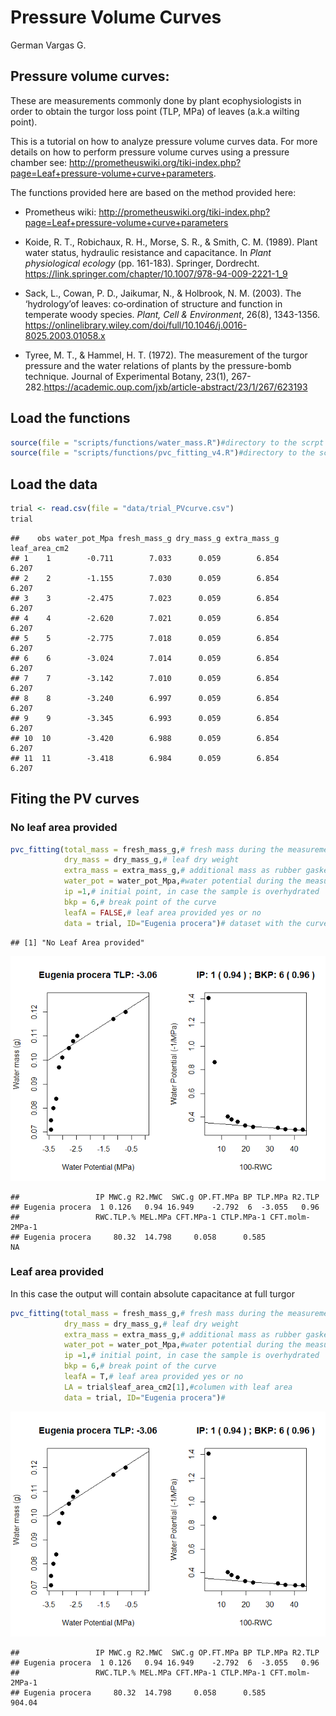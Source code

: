 Pressure Volume Curves
================
German Vargas G.

Pressure volume curves:
-----------------------

These are measurements commonly done by plant ecophysiologists in order to obtain the turgor loss point (TLP, MPa) of leaves (a.k.a wilting point).

This is a tutorial on how to analyze pressure volume curves data. For more details on how to perform pressure volume curves using a pressure chamber see: <http://prometheuswiki.org/tiki-index.php?page=Leaf+pressure-volume+curve+parameters>.

The functions provided here are based on the method provided here:

-   Prometheus wiki: <http://prometheuswiki.org/tiki-index.php?page=Leaf+pressure-volume+curve+parameters>

-   Koide, R. T., Robichaux, R. H., Morse, S. R., & Smith, C. M. (1989). Plant water status, hydraulic resistance and capacitance. In *Plant physiological ecology* (pp. 161-183). Springer, Dordrecht. <https://link.springer.com/chapter/10.1007/978-94-009-2221-1_9>

-   Sack, L., Cowan, P. D., Jaikumar, N., & Holbrook, N. M. (2003). The ‘hydrology’of leaves: co‐ordination of structure and function in temperate woody species. *Plant, Cell & Environment*, 26(8), 1343-1356. <https://onlinelibrary.wiley.com/doi/full/10.1046/j.0016-8025.2003.01058.x>

-   Tyree, M. T., & Hammel, H. T. (1972). The measurement of the turgor pressure and the water relations of plants by the pressure-bomb technique. Journal of Experimental Botany, 23(1), 267-282.<https://academic.oup.com/jxb/article-abstract/23/1/267/623193>

Load the functions
------------------

``` r
source(file = "scripts/functions/water_mass.R")#directory to the scrpt files containing the functions
source(file = "scripts/functions/pvc_fitting_v4.R")#directory to the script files containing the functions
```

Load the data
-------------

``` r
trial <- read.csv(file = "data/trial_PVcurve.csv")
trial
```

    ##    obs water_pot_Mpa fresh_mass_g dry_mass_g extra_mass_g leaf_area_cm2
    ## 1    1        -0.711        7.033      0.059        6.854         6.207
    ## 2    2        -1.155        7.030      0.059        6.854         6.207
    ## 3    3        -2.475        7.023      0.059        6.854         6.207
    ## 4    4        -2.620        7.021      0.059        6.854         6.207
    ## 5    5        -2.775        7.018      0.059        6.854         6.207
    ## 6    6        -3.024        7.014      0.059        6.854         6.207
    ## 7    7        -3.142        7.010      0.059        6.854         6.207
    ## 8    8        -3.240        6.997      0.059        6.854         6.207
    ## 9    9        -3.345        6.993      0.059        6.854         6.207
    ## 10  10        -3.420        6.988      0.059        6.854         6.207
    ## 11  11        -3.418        6.984      0.059        6.854         6.207

Fiting the PV curves
--------------------

### No leaf area provided

``` r
pvc_fitting(total_mass = fresh_mass_g,# fresh mass during the measurements
            dry_mass = dry_mass_g,# leaf dry weight
            extra_mass = extra_mass_g,# additional mass as rubber gaskets, whirlpac bags, etc...
            water_pot = water_pot_Mpa,#water potential during the measurements
            ip =1,# initial point, in case the sample is overhydrated
            bkp = 6,# break point of the curve 
            leafA = FALSE,# leaf area provided yes or no
            data = trial, ID="Eugenia procera")# dataset with the curve, just need water potentials and weights
```

    ## [1] "No Leaf Area provided"

![](pvc_trial_files/figure-markdown_github/unnamed-chunk-3-1.png)

    ##                 IP MWC.g R2.MWC  SWC.g OP.FT.MPa BP TLP.MPa R2.TLP
    ## Eugenia procera  1 0.126   0.94 16.949    -2.792  6  -3.055   0.96
    ##                 RWC.TLP.% MEL.MPa CFT.MPa-1 CTLP.MPa-1 CFT.molm-2MPa-1
    ## Eugenia procera     80.32  14.798     0.058      0.585              NA

### Leaf area provided

In this case the output will contain absolute capacitance at full turgor

``` r
pvc_fitting(total_mass = fresh_mass_g,# fresh mass during the measurements
            dry_mass = dry_mass_g,# leaf dry weight
            extra_mass = extra_mass_g,# additional mass as rubber gaskets, whirlpac bags, etc...
            water_pot = water_pot_Mpa,#water potential during the measurements
            ip =1,# initial point, in case the sample is overhydrated
            bkp = 6,# break point of the curve 
            leafA = T,# leaf area provided yes or no
            LA = trial$leaf_area_cm2[1],#columen with leaf area
            data = trial, ID="Eugenia procera")#
```

![](pvc_trial_files/figure-markdown_github/unnamed-chunk-4-1.png)

    ##                 IP MWC.g R2.MWC  SWC.g OP.FT.MPa BP TLP.MPa R2.TLP
    ## Eugenia procera  1 0.126   0.94 16.949    -2.792  6  -3.055   0.96
    ##                 RWC.TLP.% MEL.MPa CFT.MPa-1 CTLP.MPa-1 CFT.molm-2MPa-1
    ## Eugenia procera     80.32  14.798     0.058      0.585          904.04
